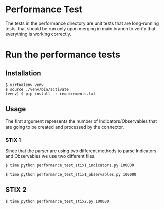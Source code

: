 # Performance Test
The tests in the performance directory are unit tests that are long-running tests, that should be run only upon merging in main branch to verify that everything is working correctly.

# Run the performance tests



## Installation

```shell
$ virtualenv venv
$ source ./venv/bin/activate
(venv) $ pip install -r requirements.txt
```

## Usage

The first argument represents the number of Indicators/Observables that are going to be created and processed by the connector.

### STIX 1

Since that the parser are using two different methods to parse Indicators and Observables we use two different files.

```shell
$ time python performance_test_stix1_indicators.py 100000
```

```shell
$ time python performance_test_stix1_observables.py 100000
```

## STIX 2

```shell
$ time python performance_test_stix2.py 100000
```
